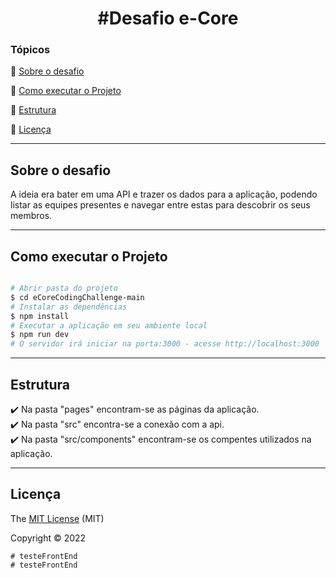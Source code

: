 <h1 align="center">
#Desafio e-Core
</h1>

### Tópicos

:small_blue_diamond: [Sobre o desafio](#sobre-o-desafio)

:small_blue_diamond: [Como executar o Projeto](#como-executar-o-projeto)

:small_blue_diamond: [Estrutura](#estrutura)

:small_blue_diamond: [Licença](#licença)

---

## Sobre o desafio
A ideia era bater em uma API e trazer os dados para a aplicação, podendo listar as equipes presentes e navegar entre estas para descobrir os seus membros.

---

## Como executar o Projeto

```bash

# Abrir pasta do projeto
$ cd eCoreCodingChallenge-main
# Instalar as dependências
$ npm install
# Executar a aplicação em seu ambiente local
$ npm run dev
# O servidor irá iniciar na porta:3000 - acesse http://localhost:3000

```

---

## Estrutura
✔️ Na pasta "pages" encontram-se as páginas da aplicação. <br>
✔️ Na pasta "src" encontra-se a conexão com a api. <br>
✔️ Na pasta "src/components" encontram-se os compentes utilizados na aplicação. <br>

---

## Licença

The [MIT License]() (MIT)

Copyright ©️ 2022
```
# testeFrontEnd
# testeFrontEnd
